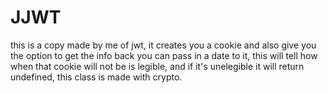 # JJWT

this is a copy made by me of jwt, it creates you a cookie and also give you the option to get the info back
you can pass in a date to it, this will tell how when that cookie will not be is legible, and if it's unelegible it will return undefined, this class is made with
crypto.
